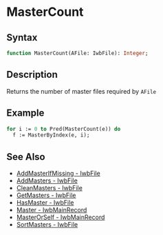 # MasterCount

## Syntax

```pascal
function MasterCount(AFile: IwbFile): Integer;
```

## Description

Returns the number of master files required by `AFile`

## Example

```pascal
for i := 0 to Pred(MasterCount(e)) do
  f := MasterByIndex(e, i);
```

## See Also

- [AddMasterIfMissing - IwbFile](IwbFile_AddMasterIfMissing.md)
- [AddMasters - IwbFile](IwbFile_AddMasters.md)
- [CleanMasters - IwbFile](IwbFile_CleanMasters.md)
- [GetMasters - IwbFile](IwbFile_GetMasters.md)
- [HasMaster - IwbFile](IwbFile_HasMaster.md)
- [Master - IwbMainRecord](IwbMainRecord_Master.md)
- [MasterOrSelf - IwbMainRecord](IwbMainRecord_MasterOrSelf.md)
- [SortMasters - IwbFile](IwbFile_SortMasters.md)
